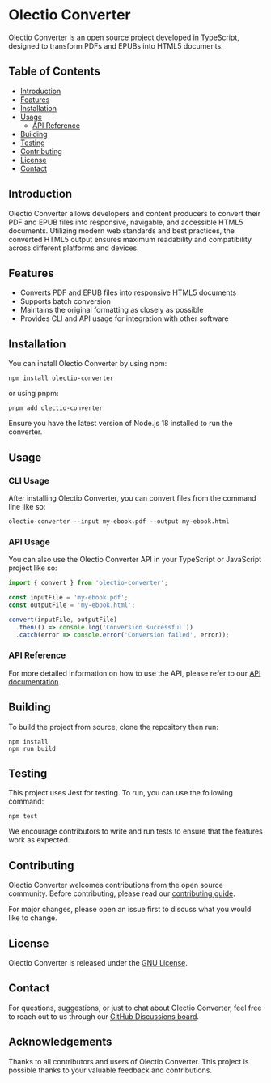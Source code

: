 # Olectio Converter

Olectio Converter is an open source project developed in TypeScript, designed to transform PDFs and EPUBs into HTML5 documents. 

## Table of Contents

- [Introduction](#introduction)
- [Features](#features)
- [Installation](#installation)
- [Usage](#usage)
  - [API Reference](#api-reference)
- [Building](#building)
- [Testing](#testing)
- [Contributing](#contributing)
- [License](#license)
- [Contact](#contact)

## Introduction

Olectio Converter allows developers and content producers to convert their PDF and EPUB files into responsive, navigable, and accessible HTML5 documents. Utilizing modern web standards and best practices, the converted HTML5 output ensures maximum readability and compatibility across different platforms and devices.

## Features

- Converts PDF and EPUB files into responsive HTML5 documents
- Supports batch conversion
- Maintains the original formatting as closely as possible
- Provides CLI and API usage for integration with other software

## Installation

You can install Olectio Converter by using npm:

```
npm install olectio-converter
```

or using pnpm:

```
pnpm add olectio-converter
```

Ensure you have the latest version of Node.js 18 installed to run the converter.

## Usage

### CLI Usage

After installing Olectio Converter, you can convert files from the command line like so:

```
olectio-converter --input my-ebook.pdf --output my-ebook.html
```

### API Usage

You can also use the Olectio Converter API in your TypeScript or JavaScript project like so:

```typescript
import { convert } from 'olectio-converter';

const inputFile = 'my-ebook.pdf';
const outputFile = 'my-ebook.html';

convert(inputFile, outputFile)
  .then(() => console.log('Conversion successful'))
  .catch(error => console.error('Conversion failed', error));
```

### API Reference

For more detailed information on how to use the API, please refer to our [API documentation](docs/api.md).

## Building

To build the project from source, clone the repository then run:

```
npm install
npm run build
```

## Testing

This project uses Jest for testing. To run, you can use the following command:

```
npm test
```

We encourage contributors to write and run tests to ensure that the features work as expected.

## Contributing

Olectio Converter welcomes contributions from the open source community. Before contributing, please read our [contributing guide](CONTRIBUTING.md). 

For major changes, please open an issue first to discuss what you would like to change. 

## License

Olectio Converter is released under the [GNU License](LICENSE).

## Contact

For questions, suggestions, or just to chat about Olectio Converter, feel free to reach out to us through our [GitHub Discussions board](https://github.com/username/olectio-converter/discussions).

## Acknowledgements

Thanks to all contributors and users of Olectio Converter. This project is possible thanks to your valuable feedback and contributions.
